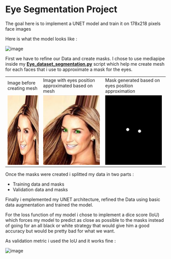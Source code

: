 # Eye Segmentation Project

The goal here is to implement a UNET model and train it on 178x218 pixels face images

Here is what the model looks like :

![image](https://github.com/Shifoue/Portfolio/assets/69169567/8eb8587b-0d9d-498c-9255-be0b518b7f7e)

First we have to refine our Data and create masks. I chose to use mediapipe inside my **[Eye_dataset_segmentation.py](https://github.com/Shifoue/Portfolio/blob/main/Eye_Segmentation_Project/Eye_dataset_segmentation.py)** script which help me create mesh for each faces that i use to approximate a mask for the eyes.

<table>
  <tr>
    <td>Image before creating mesh</td>
     <td>Image with eyes position approximated based on mesh</td>
     <td>Mask generated based on eyes position approximation</td>
  </tr>
  <tr>
    <td><img src="head1_nomask.PNG" width=178 height=218/></td>
  <td><img src="head1_nomask_mediapipe.PNG" width=178 height=218/></td>
  <td><img src="Head1_mask.PNG" width=178 height=218/></td>
  </tr>
</table>

Once the masks were created i splitted my data in two parts :
  - Training data and masks
  - Validation data and masks

Finally i emplemented my UNET architecture, refined the Data using basic data augmentation and trained the model.

For the loss function of my model i chose to implement a dice score (IoU) which forces my model to predict as close as possible to the masks instead of going for an all black or white strategy that would give him a good accuracy but would be pretty bad for what we want.

As validation metric i used the IoU and it works fine :

![image](https://github.com/Shifoue/Portfolio/assets/69169567/67614430-a71b-46a7-b3ad-2127fe637bfc)
